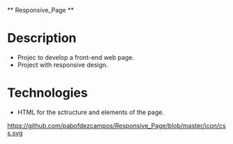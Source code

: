 ** Responsive_Page **

# Description
- Projec to develop a front-end web page.
- Project with responsive design.

# Technologies
- HTML for the sctructure and elements of the page.

https://github.com/pabofdezcampos/Responsive_Page/blob/master/icon/css.svg
